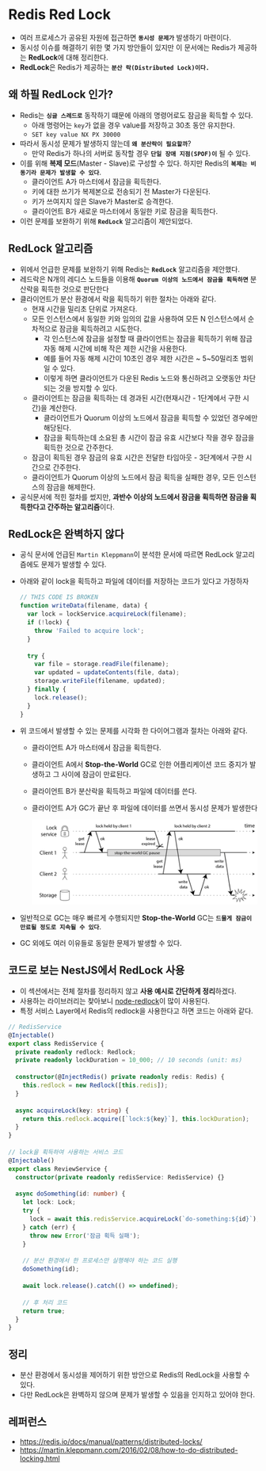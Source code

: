 # Redis Red Lock

- 여러 프로세스가 공유된 자원에 접근하면 **`동시성 문제가`** 발생하기 마련이다.
- 동시성 이슈를 해결하기 위한 몇 가지 방안들이 있지만 이 문서에는 Redis가 제공하는 **RedLock**에 대해 정리한다.
- **RedLock**은 Redis가 제공하는 **`분산 락(Distributed Lock)이다.`**

## 왜 하필 RedLock 인가?

- Redis는 **`싱글 스레드로`** 동작하기 떄문에 아래의 명령어로도 잠금을 획득할 수 있다.
  - 아래 명령어는 `key`가 없을 경우 value를 저장하고 30초 동안 유지한다.
  - `SET key value NX PX 30000`
- 따라서 동시성 문제가 발생하지 않는데 **`왜 분산락이 필요할까`**?
  - 만약 Redis가 하나의 서버로 동작할 경우 **`단일 장애 지점(SPOF)이`** 될 수 있다.
- 이를 위해 **복제 모드**(Master - Slave)로 구성할 수 있다. 하지만 Redis의 **`복제는 비동기라 문제가 발생할 수 있다`**.
  - 클라이언트 A가 마스터에서 잠금을 획득한다.
  - 키에 대한 쓰기가 복제본으로 전송되기 전 Master가 다운된다.
  - 키가 쓰여지지 않은 Slave가 Master로 승격한다.
  - 클라이언트 B가 새로운 마스터에서 동일한 키로 잠금을 획득한다.
- 이런 문제를 보완하기 위해 **`RedLock`** 알고리즘이 제안되었다.

## RedLock 알고리즘

- 위에서 언급한 문제를 보완하기 위해 Redis는 **`RedLock`** 알고리즘을 제안했다.
- 레드락은 N개의 레디스 노드들을 이용해 **`Quorum 이상의 노드에서 잠금을 획득하면`** 분산락을 획득한 것으로 판단한다
- 클라이언트가 분산 환경에서 락을 획득하기 위한 절차는 아래와 같다.
  - 현재 시간을 밀리초 단위로 가져온다.
  - 모든 인스턴스에서 동일한 키와 임의의 값을 사용하여 모든 N 인스턴스에서 순차적으로 잠금을 획득하려고 시도한다.
    - 각 인스턴스에 잠금을 설정할 때 클라이언트는 잠금을 획득하기 위해 잠금 자동 해제 시간에 비해 작은 제한 시간을 사용한다.
    - 예를 들어 자동 해제 시간이 10초인 경우 제한 시간은 ~ 5~50밀리초 범위일 수 있다.
    - 이렇게 하면 클라이언트가 다운된 Redis 노드와 통신하려고 오랫동안 차단되는 것을 방지할 수 있다.
  - 클라이언트는 잠금을 획득하는 데 경과된 시간(현재시간 - 1단계에서 구한 시간)을 계산한다.
    - 클라이언트가 Quorum 이상의 노드에서 잠금을 획득할 수 있었던 경우에만 해당된다.
    - 잠금을 획득하는데 소요된 총 시간이 잠금 유효 시간보다 작을 경우 잠금을 획득한 것으로 간주한다.
  - 잠금이 획득된 경우 잠금의 유효 시간은 전달한 타임아웃 - 3단계에서 구한 시간으로 간주한다.
  - 클라이언트가 Quorum 이상의 노드에서 잠금 획득을 실패한 경우, 모든 인스턴스의 잠금을 해제한다.
- 공식문서에 적힌 절차를 썼지만, **과반수 이상의 노드에서 잠금을 획득하면 잠금을 획득한다고 간주하는 알고리즘**이다.

## RedLock은 완벽하지 않다

- 공식 문서에 언급된 `Martin Kleppmann`이 분석한 문서에 따르면 RedLock 알고리즘에도 문제가 발생할 수 있다.
- 아래와 같이 lock을 획득하고 파일에 데이터를 저장하는 코드가 있다고 가정하자

  ```js
  // THIS CODE IS BROKEN
  function writeData(filename, data) {
    var lock = lockService.acquireLock(filename);
    if (!lock) {
      throw 'Failed to acquire lock';
    }

    try {
      var file = storage.readFile(filename);
      var updated = updateContents(file, data);
      storage.writeFile(filename, updated);
    } finally {
      lock.release();
    }
  }
  ```

- 위 코드에서 발생할 수 있는 문제를 시각화 한 다이어그램과 절차는 아래와 같다.

  - 클라이언트 A가 마스터에서 잠금을 획득한다.
  - 클라이언트 A에서 **Stop-the-World** GC로 인한 어플리케이션 코드 중지가 발생하고 그 사이에 잠금이 만료된다.
  - 클라이언트 B가 분산락을 획득하고 파일에 데이터를 쓴다.
  - 클라이언트 A가 GC가 끝난 후 파일에 데이터를 쓰면서 동시성 문제가 발생한다

    <img src="https://github.com/programmer-sjk/TIL/blob/main/images/db/broken-red-lock.png" width="600">

- 일반적으로 GC는 매우 빠르게 수행되지만 **Stop-the-World** GC는 **`드물게 잠금이 만료될 정도로 지속될 수 있다`**.
- GC 외에도 여러 이유들로 동일한 문제가 발생할 수 있다.

## 코드로 보는 NestJS에서 RedLock 사용

- 이 섹션에서는 전체 절차를 정리하지 않고 **사용 예시로 간단하게 정리**하겠다.
- 사용하는 라이브러리는 찾아보니 [node-redlock](https://github.com/mike-marcacci/node-redlock)이 많이 사용된다.
- 특정 서비스 Layer에서 Redis의 redlock을 사용한다고 하면 코드는 아래와 같다.

```ts
// RedisService
@Injectable()
export class RedisService {
  private readonly redlock: Redlock;
  private readonly lockDuration = 10_000; // 10 seconds (unit: ms)

  constructor(@InjectRedis() private readonly redis: Redis) {
    this.redlock = new Redlock([this.redis]);
  }

  async acquireLock(key: string) {
    return this.redlock.acquire([`lock:${key}`], this.lockDuration);
  }
}

// lock을 획득하여 사용하는 서비스 코드
@Injectable()
export class ReviewService {
  constructor(private readonly redisService: RedisService) {}

  async doSomething(id: number) {
    let lock: Lock;
    try {
      lock = await this.redisService.acquireLock(`do-something:${id}`);
    } catch (err) {
      throw new Error('잠금 획득 실패');
    }

    // 분산 환경에서 한 프로세스만 실행해야 하는 코드 실행
    doSomething(id);

    await lock.release().catch(() => undefined);

    // 후 처리 코드
    return true;
  }
}
```

## 정리

- 분산 환경에서 동시성을 제어하기 위한 방안으로 Redis의 RedLock을 사용할 수 있다.
- 다만 RedLock은 완벽하지 않으며 문제가 발생할 수 있음을 인지하고 있어야 한다.

## 레퍼런스

- <https://redis.io/docs/manual/patterns/distributed-locks/>
- <https://martin.kleppmann.com/2016/02/08/how-to-do-distributed-locking.html>

